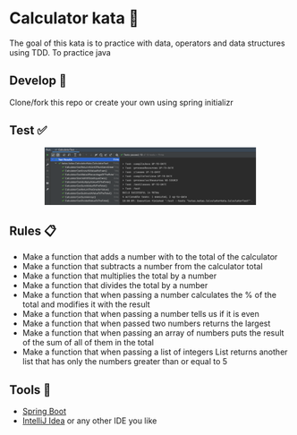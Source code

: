 # Calculator kata 🔢

The goal of this kata is to practice with data, operators and data structures using TDD. To practice java

## Develop 📌

Clone/fork this repo or create your own using spring initializr

## Test ✅

<p align="center">
<img src="./src/test.png" width=75%>
</p>

## Rules 📋

- Make a function that adds a number with to the total of the calculator
- Make a function that subtracts a number from the calculator total
- Make a function that multiplies the total by a number
- Make a function that divides the total by a number
- Make a function that when passing a number calculates the % of the total and modifies it with the result
- Make a function that when passing a number tells us if it is even
- Make a function that when passed two numbers returns the largest
- Make a function that when passing an array of numbers puts the result of the sum of all of them in the total
- Make a function that when passing a list of integers List<int> returns another list that has only the numbers greater than or equal to 5

## Tools 🧰
  
- [Spring Boot](https://spring.io/projects/spring-boot)  
- [IntelliJ Idea](https://www.jetbrains.com/idea/) or any other IDE you like
